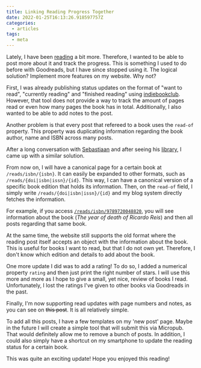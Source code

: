```yaml
---
title: Linking Reading Progress Together
date: 2022-01-25T16:13:26.918597757Z
categories:
  - articles
tags:
  - meta
---
```


Lately, I have been [reading](/readings/) a bit more. Therefore, I wanted to be able to post more about it and track the progress. This is something I used to do before with Goodreads, but I have since stopped using it. The logical solution? Implement more features on my website. Why not?

<!--more-->

First, I was already publishing status updates on the format of "want to read", "currently reading" and "finished reading" using [indiebookclub](https://indiebookclub.biz/). However, that tool does not provide a way to track the amount of pages read or even how many pages the book has in total. Additionally, I also wanted to be able to add notes to the post.

Another problem is that every post that refereed to a book uses the `read-of` property. This property was duplicating information regarding the book author, name and ISBN across many posts.

After a long conversation with [Sebastiaan](https://seblog.nl/) and after seeing his [library](https://seblog.nl/bieb), I came up with a similar solution.

From now on, I will have a canonical page for a certain book at `/reads/isbn/{isbn}`. It can easily be expanded to other formats, such as `/reads/{doi|isbn|issn}/{id}`. This way, I can have a canonical version of a specific book edition that holds its information. Then, on the `read-of` field, I simply write `/reads/{doi|isbn|issn}/{id}` and my blog system directly fetches the information.

For example, if you access [`/reads/isbn/9789720048820`](/2022/01/17/o-ano-da-morte-de-ricardo-reis), you will see information about the book (*The year of death of Ricardo Reis*) and then all posts regarding that same book.

At the same time, the website still supports the old format where the reading post itself accepts an object with the information about the book. This is useful for books I want to read, but that I do not own yet. Therefore, I don't know which edition and details to add about the book.

One more update I did was to add a rating! To do so, I added a numerical property `rating` and then just print the right number of stars. I will use this more and more as I hope to give a small, yet nice, review of books I read. Unfortunately, I lost the ratings I've given to other books via Goodreads in the past.

Finally, I'm now supporting read updates with page numbers and notes, as you can see on ~~this post~~. It is all relatively simple.

To add all this posts, I have a few templates on my 'new post' page. Maybe in the future I will create a simple tool that will submit this via Micropub. That would definitely allow me to remove a bunch of posts. In addition, I could also simply have a shortcut on my smartphone to update the reading status for a certain book.

This was quite an exciting update! Hope you enjoyed this reading!
